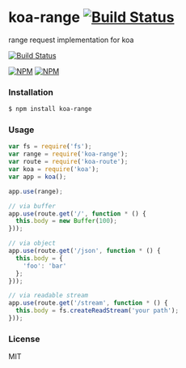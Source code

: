 
koa-range [![Build Status](https://travis-ci.org/yorkie/koa-range.svg?branch=master)](https://travis-ci.org/yorkie/koa-range)
=================
range request implementation for koa

[![Build Status](https://travis-ci.org/MangroveTech/koa-range.svg)](https://travis-ci.org/MangroveTech/koa-range)

[![NPM](https://nodei.co/npm/koa-range.png?stars&downloads)](https://nodei.co/npm/koa-range/) [![NPM](https://nodei.co/npm-dl/koa-range.png)](https://nodei.co/npm/koa-range/)

### Installation

```sh
$ npm install koa-range
```

### Usage

```js
var fs = require('fs');
var range = require('koa-range');
var route = require('koa-route');
var koa = require('koa');
var app = koa();

app.use(range);

// via buffer
app.use(route.get('/', function * () {
  this.body = new Buffer(100);
}));

// via object
app.use(route.get('/json', function * () {
  this.body = {
    'foo': 'bar'
  };
}));

// via readable stream
app.use(route.get('/stream', function * () {
  this.body = fs.createReadStream('your path');
}));

```

### License

MIT
